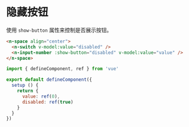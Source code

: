 # 隐藏按钮

使用 `show-button` 属性来控制是否展示按钮。

```html
<n-space align="center">
  <n-switch v-model:value="disabled" />
  <n-input-number :show-button="disabled" v-model:value="value" />
</n-space>
```

```js
import { defineComponent, ref } from 'vue'

export default defineComponent({
  setup () {
    return {
      value: ref(0),
      disabled: ref(true)
    }
  }
})
```
